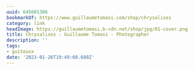 ```yaml
---
uuid: 645601386
bookmarkOf: https://www.guillaumetomasi.com/shop/chrysalises
category: link
headImage: https://guillaumetomasi.b-cdn.net/shop/jpg/01-cover.png
title: Chrysalises - Guillaume Tomasi - Photographer
description: ''
tags:
- guitouxx
date: '2023-01-26T19:49:08.688Z'
---
```



